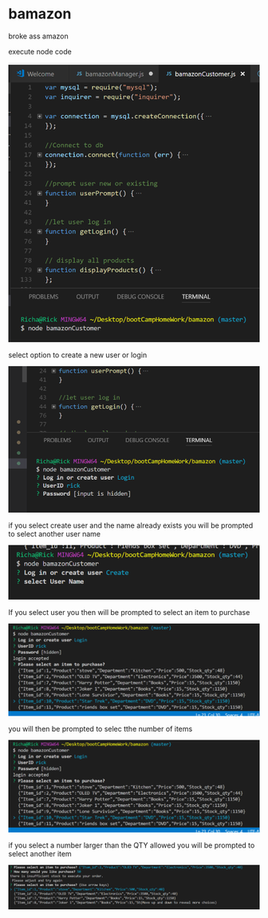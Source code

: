 # bamazon
broke ass amazon

execute node code

![node login](images/executeFIle.png)

select option to create a new user or login

![node login](images/Login.png)

if you select create user and the name already exists you will be prompted to select another user name

![node login](images/createUser.png)

If you select user you then will be prompted to select an item to purchase

![node login](images/selectItemToBuy.png)

you will then be prompted to selec tthe number of items

![node login](images/selectItemToBuy.png)

if you select a number larger than the QTY allowed you will be prompted to select another item

![node login](images/toManyOrdered.png)

